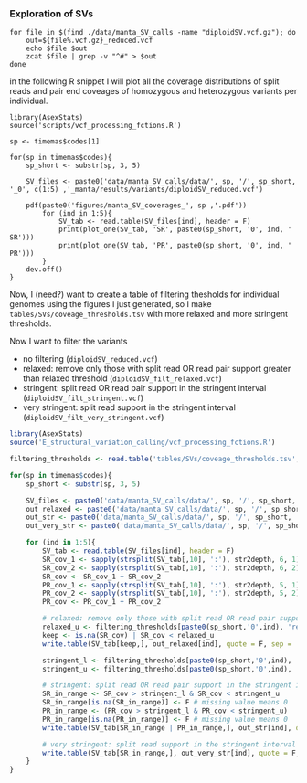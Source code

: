### Exploration of SVs

```
for file in $(find ./data/manta_SV_calls -name "diploidSV.vcf.gz"); do
    out=${file%.vcf.gz}_reduced.vcf
    echo $file $out
    zcat $file | grep -v "^#" > $out
done
```

in the following R snippet I will plot all the coverage distributions of split reads and pair end coveages of homozygous and heterozygous variants per individual.

```{R}
library(AsexStats)
source('scripts/vcf_processing_fctions.R')

sp <- timemas$codes[1]

for(sp in timemas$codes){
    sp_short <- substr(sp, 3, 5)

    SV_files <- paste0('data/manta_SV_calls/data/', sp, '/', sp_short, '_0', c(1:5) ,'_manta/results/variants/diploidSV_reduced.vcf')

    pdf(paste0('figures/manta_SV_coverages_', sp ,'.pdf'))
        for (ind in 1:5){
            SV_tab <- read.table(SV_files[ind], header = F)
            print(plot_one(SV_tab, 'SR', paste0(sp_short, '0', ind, ' SR')))
            print(plot_one(SV_tab, 'PR', paste0(sp_short, '0', ind, ' PR')))
        }
    dev.off()
}
```

Now, I (need?) want to create a table of filtering thesholds for individual genomes using the figures I just generated, so I make `tables/SVs/coveage_thresholds.tsv` with more relaxed and more stringent thresholds.

Now I want to filter the variants

- no filtering (`diploidSV_reduced.vcf`)
- relaxed: remove only those with split read OR read pair support greater than relaxed threshold (`diploidSV_filt_relaxed.vcf`)
- stringent: split read OR read pair support in the stringent interval (`diploidSV_filt_stringent.vcf`)
- very stringent: split read support in the stringent interval (`diploidSV_filt_very_stringent.vcf`)


```R
library(AsexStats)
source('E_structural_variation_calling/vcf_processing_fctions.R')

filtering_thresholds <- read.table('tables/SVs/coveage_thresholds.tsv', header = T, row.names = 1)

for(sp in timemas$codes){
    sp_short <- substr(sp, 3, 5)

    SV_files <- paste0('data/manta_SV_calls/data/', sp, '/', sp_short, '_0', c(1:5) ,'_manta/results/variants/diploidSV_reduced.vcf')
    out_relaxed <- paste0('data/manta_SV_calls/data/', sp, '/', sp_short, '_0', c(1:5) ,'_manta/results/variants/diploidSV_filt_relaxed.vcf')
    out_str <- paste0('data/manta_SV_calls/data/', sp, '/', sp_short, '_0', c(1:5) ,'_manta/results/variants/diploidSV_filt_stringent.vcf')
    out_very_str <- paste0('data/manta_SV_calls/data/', sp, '/', sp_short, '_0', c(1:5) ,'_manta/results/variants/diploidSV_filt_very_stringent.vcf')

    for (ind in 1:5){
        SV_tab <- read.table(SV_files[ind], header = F)
        SR_cov_1 <- sapply(strsplit(SV_tab[,10], ':'), str2depth, 6, 1)
        SR_cov_2 <- sapply(strsplit(SV_tab[,10], ':'), str2depth, 6, 2)
        SR_cov <- SR_cov_1 + SR_cov_2
        PR_cov_1 <- sapply(strsplit(SV_tab[,10], ':'), str2depth, 5, 1)
        PR_cov_2 <- sapply(strsplit(SV_tab[,10], ':'), str2depth, 5, 2)
        PR_cov <- PR_cov_1 + PR_cov_2

        # relaxed: remove only those with split read OR read pair support greater than relaxed threshold
        relaxed_u <- filtering_thresholds[paste0(sp_short,'0',ind), 'relaxed_u']
        keep <- is.na(SR_cov) | SR_cov < relaxed_u
        write.table(SV_tab[keep,], out_relaxed[ind], quote = F, sep = '\t', row.names = F, col.names = F)

        stringent_l <- filtering_thresholds[paste0(sp_short,'0',ind), 'stringent_l']
        stringent_u <- filtering_thresholds[paste0(sp_short,'0',ind), 'stringent_u']

        # stringent: split read OR read pair support in the stringent interval
        SR_in_range <- SR_cov > stringent_l & SR_cov < stringent_u
        SR_in_range[is.na(SR_in_range)] <- F # missing value means 0
        PR_in_range <- (PR_cov > stringent_l & PR_cov < stringent_u)
        PR_in_range[is.na(PR_in_range)] <- F # missing value means 0
        write.table(SV_tab[SR_in_range | PR_in_range,], out_str[ind], quote = F, sep = '\t', row.names = F, col.names = F)

        # very stringent: split read support in the stringent interval
        write.table(SV_tab[SR_in_range,], out_very_str[ind], quote = F, sep = '\t', row.names = F, col.names = F)
    }
}
```

